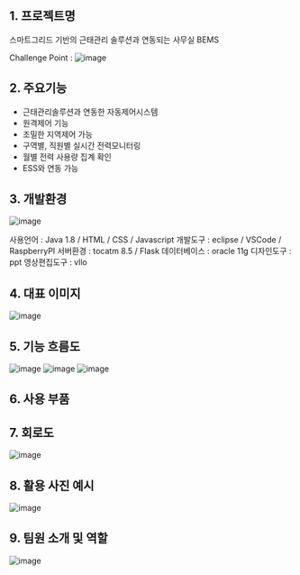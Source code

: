 ## 1. 프로젝트명
스마트그리드 기반의 
근태관리 솔루션과 연동되는 
사무실 BEMS

Challenge Point : 
![image](https://user-images.githubusercontent.com/97868648/158286679-6baeed74-0ed8-4cf4-bc63-1d746beeacc9.png)

## 2. 주요기능

- 근태관리솔루션과 연동한 자동제어시스템
- 원격제어 기능
- 조밀한 지역제어 가능
- 구역별, 직원별 실시간 전력모니터링
- 월별 전력 사용량 집계 확인
- ESS와 연동 가능

## 3. 개발환경

 ![image](https://user-images.githubusercontent.com/97868648/158286745-c4e94f5a-8e15-4cef-ba9b-58b91ecdec52.png)

사용언어 : Java 1.8 / HTML / CSS / Javascript
개발도구 : eclipse / VSCode / RaspberryPI
서버환경 : tocatm 8.5 / Flask
데이터베이스 : oracle 11g
디자인도구 : ppt
영상편집도구 : vllo

## 4. 대표 이미지

![image](https://user-images.githubusercontent.com/97868648/158286763-a9d71ef5-b85b-4a6e-ae0e-8ff7a50f1a31.png)

## 5. 기능 흐름도

![image](https://user-images.githubusercontent.com/97868648/158286890-edec369b-69fe-4ddc-869c-f7c57207a36b.png)
![image](https://user-images.githubusercontent.com/97868648/158286901-e49ecea3-2f64-46a6-96fb-79b9834c6f57.png)
![image](https://user-images.githubusercontent.com/97868648/158286911-69747795-d43f-4323-afb3-31a99ef9636f.png)



## 6. 사용 부품


## 7. 회로도

![image](https://user-images.githubusercontent.com/97868648/158286812-4341f221-8052-41a4-8dd9-10aba525192f.png)

## 8. 활용 사진 예시

![image](https://user-images.githubusercontent.com/97868648/158287302-6e1f3a67-4b00-4c26-a19d-3fc512fd970d.png)


## 9. 팀원 소개 및 역할

![image](https://user-images.githubusercontent.com/97868648/158286824-d4c97978-bde8-442b-a602-0bd461bfe9a1.png)
